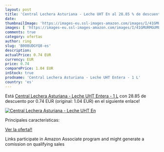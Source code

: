 ```yaml
---
layout: post
title: 'Central Lechera Asturiana - Leche UHT En al 28.85 % de descuento'
date: 
thumbnailImage: 'https://images-eu.ssl-images-amazon.com/images/I/41GMURMGUML._SL200_.jpg'
images: [ 'https://images-eu.ssl-images-amazon.com/images/I/41GMURMGUML._SL200_.jpg' ]
comments: true
category: ofertas
author: ring
slug: 'B008UDGYQ8-es'
description:
actualPrice: 0.74 EUR
currency: EUR
price: 0.74
comparePrice: 1.04 EUR
inStock: true
prodname: 'Central Lechera Asturiana - Leche UHT Entera - 1 L'
country: 'es'
---
```


Está [Central Lechera Asturiana - Leche UHT Entera - 1 L](https://www.amazon.es/dp/B008UDGYQ8/?tag=tolees-21) con 28.85 de descuento por 0.74 EUR (original: 1.04 EUR) en el siguiente enlace!

[![Central Lechera Asturiana - Leche UHT En](https://images-eu.ssl-images-amazon.com/images/I/41GMURMGUML._SL200_.jpg)](https://www.amazon.es/dp/B008UDGYQ8/?tag=tolees-21)

Principales características:


[Ver la oferta!!](https://www.amazon.es/dp/B008UDGYQ8/?tag=tolees-21)

Links participate in Amazon Associate program and might generate a comission on qualifying sales


